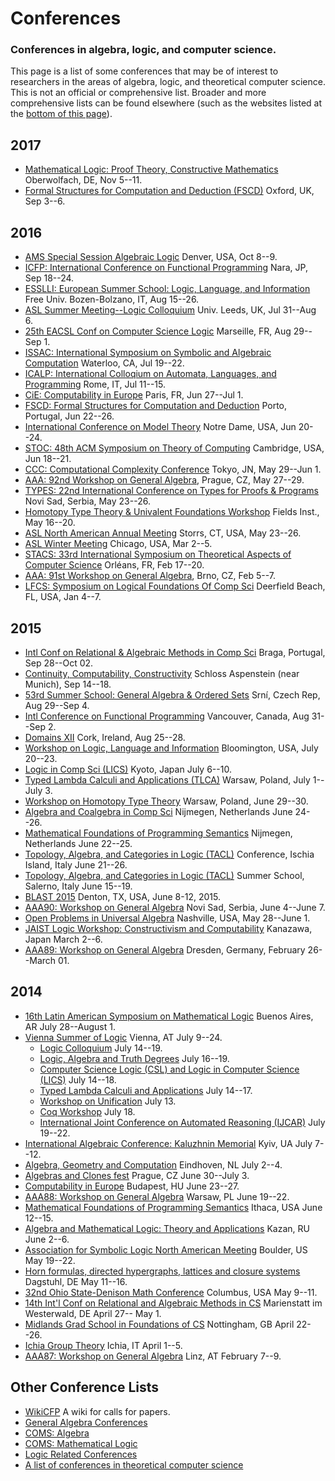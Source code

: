 # Conferences

### Conferences in algebra, logic, and computer science.

This page is a list of some conferences that may be of interest to 
researchers in the areas of algebra, logic, and theoretical computer science.
This is not an official or comprehensive list.
Broader and more comprehensive lists can be found elsewhere (such as
the websites listed at the [bottom of this page](#other-conference-lists)).

## 2017
+ [Mathematical Logic: Proof Theory, Constructive Mathematics](http://www.mfo.de/www/schedule/2017/all) Oberwolfach, DE, Nov 5--11.
+ [Formal Structures for Computation and Deduction (FSCD)](http://fscdconference.org/) Oxford, UK, Sep 3--6.

## 2016
+ [AMS Special Session Algebraic Logic](http://www.ams.org/meetings/sectional/2235_program_ss1.html#title) Denver, USA, Oct 8--9.  
+ [ICFP: International Conference on Functional Programming](http://conf.researchr.org/home/icfp-2016) Nara, JP, Sep 18--24.  
+ [ESSLLI: European Summer School: Logic, Language, and Information](http://esslli2016.unibz.it/) Free Univ. Bozen-Bolzano, IT, Aug 15--26.  
+ [ASL Summer Meeting--Logic Colloquium](http://www.lc2016.leeds.ac.uk/home.html) Univ. Leeds, UK, Jul 31--Aug 6.  
+ [25th EACSL Conf on Computer Science Logic](http://csl16.lif.univ-mrs.fr/) Marseille, FR, Aug 29--Sep 1.  
+ [ISSAC: International Symposium on Symbolic and Algebraic Computation](http://www.issac-symposium.org/2016/) Waterloo, CA, Jul 19--22.  
+ [ICALP: International Colloqium on Automata, Languages, and Programming](http://www.easyconferences.eu/icalp2016/index.html) Rome, IT, Jul 11--15.  
+ [CiE: Computability in Europe](https://lipn.univ-paris13.fr/CIE2016/index.php) Paris, FR, Jun 27--Jul 1.  
+ [FSCD: Formal Structures for Computation and Deduction](http://fscd2016.dcc.fc.up.pt/fscd2016/statement/) Porto, Portugal, Jun 22--26.  
+ [International Conference on Model Theory](https://www3.nd.edu/~cmnd/programs/cmnd2016/conference/index.html) Notre Dame, USA, Jun 20--24.  
+ [STOC: 48th ACM Symposium on Theory of Computing](http://acm-stoc.org/stoc2016/callforpapers.html) Cambridge, USA, Jun 18--21.  
+ [CCC: Computational Complexity Conference](http://www.al.ics.saitama-u.ac.jp/elc/ccc/) Tokyo, JN, May 29--Jun 1.  
+ [AAA: 92nd Workshop on General Algebra](http://aaa.karlin.mff.cuni.cz/), Prague, CZ, May 27--29.
+ [TYPES: 22nd International Conference on Types for Proofs & Programs](http://www.types2016.uns.ac.rs/) Novi Sad, Serbia, May 23--26.  
+ [Homotopy Type Theory & Univalent Foundations Workshop](http://www.fields.utoronto.ca/programs/scientific/15-16/homotopy-type/) Fields Inst., May 16--20.  
+ [ASL North American Annual Meeting](http://asl2016.logic.uconn.edu/) Storrs, CT, USA, May 23--26.  
+ [ASL Winter Meeting](http://www.apaonline.org/events/event_details.asp?id=322904) Chicago, USA, Mar 2--5.  
+ [STACS: 33rd International Symposium on Theoretical Aspects of Computer Science](http://www.stacs-conf.org/) Orléans, FR, Feb 17--20.  
+ [AAA: 91st Workshop on General Algebra](http://ameql.math.muni.cz/en/AAA91), Brno, CZ, Feb 5--7.  
+ [LFCS: Symposium on Logical Foundations Of Comp Sci](http://lfcs.info/) Deerfield Beach, FL, USA, Jan 4--7.

## 2015
+ [Intl Conf on Relational & Algebraic Methods in Comp Sci](http://ramics2015.di.uminho.pt/)
Braga, Portugal, Sep 28--Oct 02.  
+ [Continuity, Computability, Constructivity](http://www.cs.swan.ac.uk/ccc2015/) Schloss Aspenstein (near Munich), Sep 14--18.  
+ [53rd Summer School: General Algebra & Ordered Sets](http://www.karlin.mff.cuni.cz/~ssaos/) Srní, Czech Rep, Aug 29--Sep 4.  
+ [Intl Conference on Functional Programming](http://icfpconference.org/icfp2015/index.html) Vancouver, Canada, Aug 31--Sep 2.  
+ [Domains XII](http://booleconferences.ucc.ie/gbmsc2015/domainsxii) Cork, Ireland, Aug 25--28.  
+ [Workshop on Logic, Language and Information](http://www.indiana.edu/~iulg/wollic/index.htm) Bloomington, USA, July 20--23.  
+ [Logic in Comp Sci (LICS)](http://lics.rwth-aachen.de/lics15/) Kyoto, Japan July 6--10.  
+ [Typed Lambda Calculi and Applications (TLCA)](http://rdp15.mimuw.edu.pl/index.php?site=tlca) Warsaw, Poland, July 1--July 3.  
+ [Workshop on Homotopy Type Theory](http://hott-uf.gforge.inria.fr/) Warsaw, Poland, June 29--30.  
+ [Algebra and Coalgebra in Comp Sci](http://coalg.org/calco15/) Nijmegen, Netherlands June 24--26.  
+ [Mathematical Foundations of Programming Semantics](http://events.cs.bham.ac.uk/mfps31/?lang=en) Nijmegen, Netherlands June 22--25.  
+ [Topology, Algebra, and Categories in Logic (TACL)](http://logica.dmi.unisa.it/tacl/) Conference, Ischia Island, Italy June 21--26.  
+ [Topology, Algebra, and Categories in Logic (TACL)](http://logica.dmi.unisa.it/tacl/) Summer School, Salerno, Italy June 15--19.  
+ [BLAST 2015](http://math.unt.edu/BLAST2015%40UNT) Denton, TX, USA, June 8-12, 2015.  
+ [AAA90: Workshop on General Algebra](http://sites.dmi.uns.ac.rs/aaa90/) Novi Sad, Serbia, June 4--June 7.  
+ [Open Problems in Universal Algebra](http://www.math.vanderbilt.edu/~moorm10/shanks/) Nashville, USA, May 28--June 1.  
+ [JAIST Logic Workshop: Constructivism and Computability](http://www.jaist.ac.jp/is/labs/ishihara-lab/jlws2015/) Kanazawa, Japan March 2--6.  
+ [AAA89: Workshop on General Algebra](http://tu-dresden.de/die_tu_dresden/fakultaeten/fakultaet_mathematik_und_naturwissenschaften/fachrichtung_mathematik/institute/algebra/aaa89) Dresden, Germany, February 26--March 01.


## 2014
+ [16th Latin American Symposium on Mathematical Logic](http://www-2.dc.uba.ar/congresos/slalm2014/) Buenos Aires, AR July 28--August 1.  
+ [Vienna Summer of Logic](http://vsl2014.at/) Vienna, AT July 9--24.  
	- [Logic Colloquium](http://www.logic.at/lc2014/) July 14--19.  
	- [Logic, Algebra and Truth Degrees](http://www.logic.at/latd2014/) July 16--19.
    - [Computer Science Logic (CSL) and Logic in Computer Science (LICS)](http://lii.rwth-aachen.de/lics/csl-lics14/) July 14--18.  
    - [Typed Lambda Calculi and Applications](http://vsl2014.at/pages/RTATLCA-cfp.html) July 14--17.  
    - [Workshop on Unification](http://vsl2014.at/pages/UNIF-index.html) July 13.  
    - [Coq Workshop](http://vsl2014.at/pages/Coq-index.html) July 18.  
    - [International Joint Conference on Automated Reasoning (IJCAR)](http://cs.nyu.edu/ijcar2014/) July 19--22.  
+ [International Algebraic Conference: Kaluzhnin Memorial](http://kaluzhnin-conf.incarne.net/) Kyiv, UA July 7--12.  
+ [Algebra, Geometry and Computation](http://www.win.tue.nl/~hansc/agc2014/index.html) Eindhoven, NL July 2--4.  
+ [Algebras and Clones fest](http://www.karlin.mff.cuni.cz/~alc2014/) Prague, CZ June 30--July 3.  
+ [Computability in Europe](http://cie2014.inf.elte.hu/) Budapest, HU June 23--27.  
+ [AAA88: Workshop on General Algebra](http://www.jku.at/algebra/content/e176230/e176557/e213618) Warsaw, PL June 19--22.  
+ [Mathematical Foundations of Programming Semantics](http://www.cs.cornell.edu/Conferences/MFPS30/) Ithaca, USA June 12--15.  
+ [Algebra and Mathematical Logic: Theory and Applications](http://www.kpfu.ru/main_page?p_sub=25931) Kazan, RU June 2--6.  
+ [Association for Symbolic Logic North American Meeting](http://www.aslonline.org/asl_meetings.php) Boulder, US May 19--22.  
+ [Horn formulas, directed hypergraphs, lattices and closure systems](http://www.dagstuhl.de/14201) Dagstuhl, DE May 11--16.  
+ [32nd Ohio State-Denison Math Conference](http://www.math.osu.edu/conferences/denison32) Columbus, USA May 9--11.  
+ [14th Int'l Conf on Relational and Algebraic Methods in CS](http://math.chapman.edu/ramics2014/) Marienstatt im Westerwald, DE April 27-- May 1.  
+ [Midlands Grad School in Foundations of CS](http://www.cs.nott.ac.uk/~txa/mgs.2014/) Nottingham, GB April 22--26.   
+ [Ichia Group Theory](http://www.dipmat.unisa.it/ischiagrouptheory/) Ichia, IT April 1--5.  
+ [AAA87: Workshop on General Algebra](http://www.jku.at/algebra/content/e176230/e176557/e213625) Linz, AT February 7--9.  

## Other Conference Lists
+ [WikiCFP](http://www.wikicfp.com/cfp/) A wiki for calls for papers.  
+ [General Algebra Conferences](http://spot.colorado.edu/~kearnes/conf.html)
+ [COMS: Algebra](http://www.conference-service.com/conferences/algebra.html)
+ [COMS: Mathematical Logic](http://www.conference-service.com/conferences/logic.html)
+ [Logic Related Conferences](http://www2.informatik.hu-berlin.de/~lics/logic-confs/index.html)
+ [A list of conferences in theoretical computer science](http://cstheory.stackexchange.com/questions/7900/list-of-tcs-conferences-and-workshops)
<!-- + [Peter Jipsen's List](https://googledrive.com/host/0BxA1GnxVACojZWEtY0NCMzhSbjg/noteworthy.html) -->
